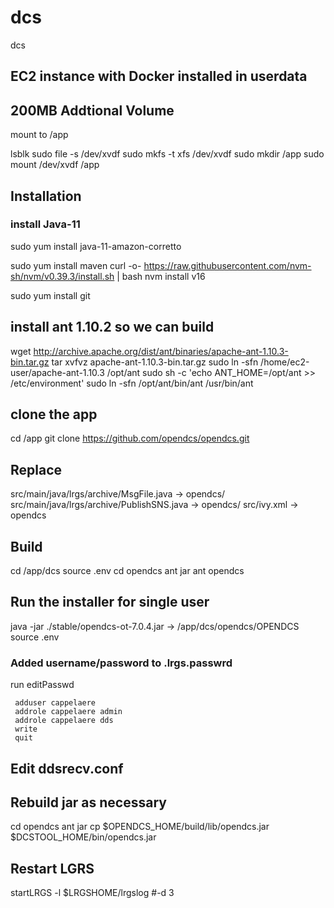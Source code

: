 # dcs
dcs
## EC2 instance with Docker installed in userdata

## 200MB Addtional Volume
mount to /app

lsblk
sudo file -s /dev/xvdf
sudo mkfs -t xfs /dev/xvdf
sudo mkdir /app
sudo mount /dev/xvdf /app

## Installation

### install Java-11
sudo yum install java-11-amazon-corretto

sudo yum install maven
curl -o- https://raw.githubusercontent.com/nvm-sh/nvm/v0.39.3/install.sh | bash
nvm install v16

sudo yum install git

## install ant 1.10.2 so we can build
wget http://archive.apache.org/dist/ant/binaries/apache-ant-1.10.3-bin.tar.gz
tar xvfvz apache-ant-1.10.3-bin.tar.gz 
sudo ln -sfn /home/ec2-user/apache-ant-1.10.3 /opt/ant
sudo sh -c 'echo ANT_HOME=/opt/ant >> /etc/environment'
sudo ln -sfn /opt/ant/bin/ant /usr/bin/ant

## clone the app
cd /app
git clone https://github.com/opendcs/opendcs.git


## Replace
src/main/java/lrgs/archive/MsgFile.java -> opendcs/
src/main/java/lrgs/archive/PublishSNS.java -> opendcs/
src/ivy.xml -> opendcs

## Build
cd /app/dcs
source .env
cd opendcs
ant jar
ant opendcs

## Run the installer for single user
java -jar ./stable/opendcs-ot-7.0.4.jar
-> /app/dcs/opendcs/OPENDCS
source .env

### Added username/password to .lrgs.passwrd
run editPasswd
```
 adduser cappelaere
 addrole cappelaere admin
 addrole cappelaere dds
 write
 quit
```

## Edit ddsrecv.conf

## Rebuild jar as necessary
cd opendcs
ant jar
cp $OPENDCS_HOME/build/lib/opendcs.jar $DCSTOOL_HOME/bin/opendcs.jar

## Restart LGRS
startLRGS -l $LRGSHOME/lrgslog #-d 3

